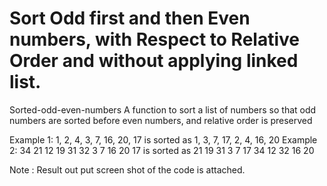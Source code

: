 # Sort Odd first and then Even numbers, with Respect to Relative Order and without applying linked list.
Sorted-odd-even-numbers
A function to sort a list of numbers so that odd numbers are sorted before even numbers, and relative order is preserved 

Example 1: 1, 2, 4, 3, 7, 16, 20, 17       is sorted as  1, 3, 7, 17, 2, 4, 16, 20
Example 2: 34 21 12 19 31 32 3 7 16 20 17  is sorted as  21 19 31 3 7 17 34 12 32 16 20 



Note : Result out put screen shot of the code is attached.
